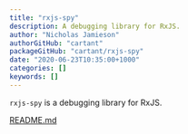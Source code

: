 ```yaml
---
title: "rxjs-spy"
description: A debugging library for RxJS.
author: "Nicholas Jamieson"
authorGitHub: "cartant"
packageGitHub: "cartant/rxjs-spy"
date: "2020-06-23T10:35:00+1000"
categories: []
keywords: []
---
```


`rxjs-spy` is a debugging library for RxJS.

[README.md](https://github.com/cartant/rxjs-spy/blob/master/README.md)
